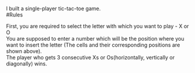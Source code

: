 I built a single-player tic-tac-toe game. <br/>
#Rules

First, you are required to select the letter with which you want to play - X or O<br/>
You are supposed to enter a number which will be the position where you want to insert the letter (The cells and their corresponding positions are shown above).<br/>
The player who gets 3 consecutive Xs or Os(horizontally, vertically or diagonally) wins.<br/>
